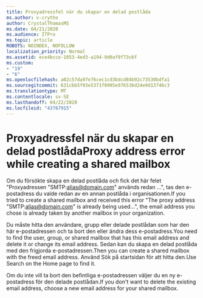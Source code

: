 ```yaml
---
title: Proxyadressfel när du skapar en delad postlåda
ms.author: v-crytho
author: CrystalThomasMS
ms.date: 04/21/2020
ms.audience: ITPro
ms.topic: article
ROBOTS: NOINDEX, NOFOLLOW
localization_priority: Normal
ms.assetid: ece4bcce-1053-4ed3-a194-9d0af8f73c6f
ms.custom:
- "19"
- "6"
ms.openlocfilehash: a02c57da97e76cec1cd3bdcd84b92c73530bdfa1
ms.sourcegitcommit: 631cbb5f03e5371f0995e976536d24e9d13746c3
ms.translationtype: MT
ms.contentlocale: sv-SE
ms.lasthandoff: 04/22/2020
ms.locfileid: "43767915"
---
```

# <a name="proxy-address-error-while-creating-a-shared-mailbox"></a><span data-ttu-id="cf4d8-102">Proxyadressfel när du skapar en delad postlåda</span><span class="sxs-lookup"><span data-stu-id="cf4d8-102">Proxy address error while creating a shared mailbox</span></span>

<span data-ttu-id="cf4d8-103">Om du försökte skapa en delad postlåda och fick det här felet "Proxyadressen "SMTP:alias@domain.com" används redan ...", tas den e-postadress du valde redan av en annan postlåda i organisationen.</span><span class="sxs-lookup"><span data-stu-id="cf4d8-103">If you tried to create a shared mailbox and received this error "The proxy address "SMTP:alias@domain.com" is already being used…", the email address you chose is already taken by another mailbox in your organization.</span></span>
  
<span data-ttu-id="cf4d8-104">Du måste hitta den användare, grupp eller delade postlådan som har den här e-postadressen och ta bort den eller ändra dess e-postadress.</span><span class="sxs-lookup"><span data-stu-id="cf4d8-104">You need to find the user, group, or shared mailbox that has this email address and delete it or change its email address.</span></span> <span data-ttu-id="cf4d8-105">Sedan kan du skapa en delad postlåda med den frigjorda e-postadressen.</span><span class="sxs-lookup"><span data-stu-id="cf4d8-105">Then you can create a shared mailbox with the freed email address.</span></span> <span data-ttu-id="cf4d8-106">Använd Sök på startsidan för att hitta den.</span><span class="sxs-lookup"><span data-stu-id="cf4d8-106">Use Search on the Home page to find it.</span></span>
  
<span data-ttu-id="cf4d8-107">Om du inte vill ta bort den befintliga e-postadressen väljer du en ny e-postadress för den delade postlådan.</span><span class="sxs-lookup"><span data-stu-id="cf4d8-107">If you don't want to delete the existing email address, choose a new email address for your shared mailbox.</span></span>
  